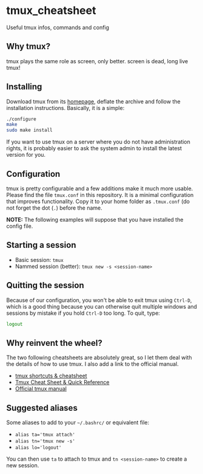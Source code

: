 # tmux_cheatsheet

Useful tmux infos, commands and config

## Why tmux?

tmux plays the same role as screen, only better. screen is dead, long live tmux!

## Installing

Download tmux from its [homepage](https://tmux.github.io/), deflate the archive and follow the installation instructions. Basically, it is a simple:

```bash
./configure
make
sudo make install
```

If you want to use tmux on a server where you do not have administration rights, it is probably easier to ask the system admin to install the latest version for you.

## Configuration

tmux is pretty configurable and a few additions make it much more usable. Please find the file `tmux.conf` in this repository. It is a minimal configuration that improves functionality. Copy it to your home folder as `.tmux.conf` (do not forget the dot (`.`) before the name.

**NOTE:** The following examples will suppose that you have installed the config file.

## Starting a session

- Basic session: `tmux`
- Nammed session (better): `tmux new -s <session-name>`

## Quitting the session

Because of our configuration, you won't be able to exit tmux using `Ctrl-D`, which is a good thing because you can otherwise quit multiple windows and sessions by mistake if you hold `Ctrl-D` too long. To quit, type:

```bash
logout
```

## Why reinvent the wheel?

The two following cheatsheets are absolutely great, so I let them deal with the details of how to use tmux. I also add a link to the official manual.

- [tmux shortcuts & cheatsheet](https://gist.github.com/MohamedAlaa/2961058)
- [Tmux Cheat Sheet & Quick Reference](https://tmuxcheatsheet.com/)
- [Official tmux manual](http://man.openbsd.org/OpenBSD-current/man1/tmux.1)

## Suggested aliases

Some aliases to add to your `~/.bashrc/` or equivalent file:

- `alias ta='tmux attach'`
- `alias tn='tmux new -s'`
- `alias lo='logout'`

You can then use `ta` to attach to tmux and `tn <session-name>` to create a new session.
